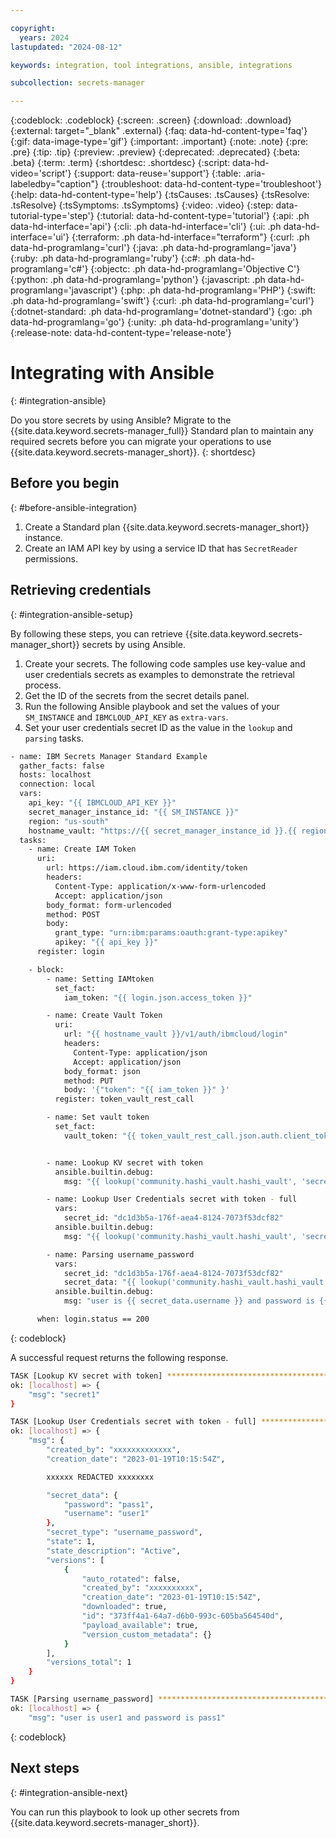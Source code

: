 ```yaml
---

copyright:
  years: 2024
lastupdated: "2024-08-12"

keywords: integration, tool integrations, ansible, integrations

subcollection: secrets-manager

---
```


{:codeblock: .codeblock}
{:screen: .screen}
{:download: .download}
{:external: target="_blank" .external}
{:faq: data-hd-content-type='faq'}
{:gif: data-image-type='gif'}
{:important: .important}
{:note: .note}
{:pre: .pre}
{:tip: .tip}
{:preview: .preview}
{:deprecated: .deprecated}
{:beta: .beta}
{:term: .term}
{:shortdesc: .shortdesc}
{:script: data-hd-video='script'}
{:support: data-reuse='support'}
{:table: .aria-labeledby="caption"}
{:troubleshoot: data-hd-content-type='troubleshoot'}
{:help: data-hd-content-type='help'}
{:tsCauses: .tsCauses}
{:tsResolve: .tsResolve}
{:tsSymptoms: .tsSymptoms}
{:video: .video}
{:step: data-tutorial-type='step'}
{:tutorial: data-hd-content-type='tutorial'}
{:api: .ph data-hd-interface='api'}
{:cli: .ph data-hd-interface='cli'}
{:ui: .ph data-hd-interface='ui'}
{:terraform: .ph data-hd-interface="terraform"}
{:curl: .ph data-hd-programlang='curl'}
{:java: .ph data-hd-programlang='java'}
{:ruby: .ph data-hd-programlang='ruby'}
{:c#: .ph data-hd-programlang='c#'}
{:objectc: .ph data-hd-programlang='Objective C'}
{:python: .ph data-hd-programlang='python'}
{:javascript: .ph data-hd-programlang='javascript'}
{:php: .ph data-hd-programlang='PHP'}
{:swift: .ph data-hd-programlang='swift'}
{:curl: .ph data-hd-programlang='curl'}
{:dotnet-standard: .ph data-hd-programlang='dotnet-standard'}
{:go: .ph data-hd-programlang='go'}
{:unity: .ph data-hd-programlang='unity'}
{:release-note: data-hd-content-type='release-note'}

# Integrating with Ansible
{: #integration-ansible}

Do you store secrets by using Ansible? Migrate to the {{site.data.keyword.secrets-manager_full}} Standard plan to maintain any required secrets before you can migrate your operations to use {{site.data.keyword.secrets-manager_short}}. 
{: shortdesc}

## Before you begin 
{: #before-ansible-integration}

1. Create a Standard plan {{site.data.keyword.secrets-manager_short}} instance.
2. Create an IAM API key by using a service ID that has `SecretReader` permissions.

## Retrieving credentials 
{: #integration-ansible-setup}

By following these steps, you can retrieve {{site.data.keyword.secrets-manager_short}} secrets by using Ansible. 

1. Create your secrets. The following code samples use key-value and user credentials secrets as examples to demonstrate the retrieval process. 
2. Get the ID of the secrets from the secret details panel. 
3. Run the following Ansible playbook and set the values of your `SM_INSTANCE` and `IBMCLOUD_API_KEY` as `extra-vars`.
4. Set your user credentials secret ID as the value in the `lookup` and `parsing` tasks. 

```sh
- name: IBM Secrets Manager Standard Example
  gather_facts: false
  hosts: localhost
  connection: local
  vars:
    api_key: "{{ IBMCLOUD_API_KEY }}"
    secret_manager_instance_id: "{{ SM_INSTANCE }}"
    region: "us-south"
    hostname_vault: "https://{{ secret_manager_instance_id }}.{{ region }}.secrets-manager.appdomain.cloud"
  tasks:
    - name: Create IAM Token
      uri:
        url: https://iam.cloud.ibm.com/identity/token
        headers:
          Content-Type: application/x-www-form-urlencoded
          Accept: application/json
        body_format: form-urlencoded
        method: POST
        body:
          grant_type: "urn:ibm:params:oauth:grant-type:apikey"
          apikey: "{{ api_key }}"
      register: login

    - block:
        - name: Setting IAMtoken
          set_fact:
            iam_token: "{{ login.json.access_token }}"

        - name: Create Vault Token
          uri:
            url: "{{ hostname_vault }}/v1/auth/ibmcloud/login"
            headers:
              Content-Type: application/json
              Accept: application/json
            body_format: json
            method: PUT
            body: '{"token": "{{ iam_token }}" }'
          register: token_vault_rest_call

        - name: Set vault token
          set_fact:
            vault_token: "{{ token_vault_rest_call.json.auth.client_token }}"


        - name: Lookup KV secret with token
          ansible.builtin.debug:
            msg: "{{ lookup('community.hashi_vault.hashi_vault', 'secret=ibmcloud/kv/data/mykvsecret:key1 token={{ vault_token }} url={{ hostname_vault }}') }}"

        - name: Lookup User Credentials secret with token - full
          vars:
            secret_id: "dc1d3b5a-176f-aea4-8124-7073f53dcf82"
          ansible.builtin.debug:
            msg: "{{ lookup('community.hashi_vault.hashi_vault', 'secret=ibmcloud/username_password/secrets/{{ secret_id }} token={{ vault_token }} url={{ hostname_vault }}') }}"

        - name: Parsing username_password
          vars:
            secret_id: "dc1d3b5a-176f-aea4-8124-7073f53dcf82"
            secret_data: "{{ lookup('community.hashi_vault.hashi_vault', 'secret=ibmcloud/username_password/secrets/{{ secret_id }}:secret_data token={{ vault_token }} url={{ hostname_vault }}') | to_json }} "
          ansible.builtin.debug:
            msg: "user is {{ secret_data.username }} and password is {{ secret_data.password }}"

      when: login.status == 200
```
{: codeblock}


A successful request returns the following response.


```sh
TASK [Lookup KV secret with token] *****************************************************************************************************
ok: [localhost] => {
    "msg": "secret1"
}

TASK [Lookup User Credentials secret with token - full] ********************************************************************************
ok: [localhost] => {
    "msg": {
        "created_by": "xxxxxxxxxxxxx",
        "creation_date": "2023-01-19T10:15:54Z",

        xxxxxx REDACTED xxxxxxxx

        "secret_data": {
            "password": "pass1",
            "username": "user1"
        },
        "secret_type": "username_password",
        "state": 1,
        "state_description": "Active",
        "versions": [
            {
                "auto_rotated": false,
                "created_by": "xxxxxxxxxx",
                "creation_date": "2023-01-19T10:15:54Z",
                "downloaded": true,
                "id": "373ff4a1-64a7-d6b0-993c-605ba564540d",
                "payload_available": true,
                "version_custom_metadata": {}
            }
        ],
        "versions_total": 1
    }
}

TASK [Parsing username_password] *******************************************************************************************************
ok: [localhost] => {
    "msg": "user is user1 and password is pass1"
```
{: codeblock}



## Next steps
{: #integration-ansible-next}

You can run this playbook to look up other secrets from {{site.data.keyword.secrets-manager_short}}.

